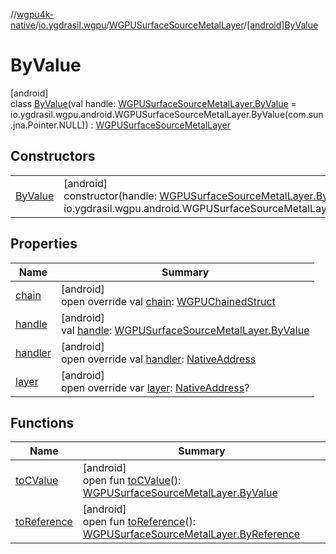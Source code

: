 //[wgpu4k-native](../../../../index.md)/[io.ygdrasil.wgpu](../../index.md)/[WGPUSurfaceSourceMetalLayer](../index.md)/[[android]ByValue](index.md)

# ByValue

[android]\
class [ByValue](index.md)(val handle: [WGPUSurfaceSourceMetalLayer.ByValue](../../../io.ygdrasil.wgpu.android/-w-g-p-u-surface-source-metal-layer/-by-value/index.md) = io.ygdrasil.wgpu.android.WGPUSurfaceSourceMetalLayer.ByValue(com.sun.jna.Pointer.NULL)) : [WGPUSurfaceSourceMetalLayer](../index.md)

## Constructors

| | |
|---|---|
| [ByValue](-by-value.md) | [android]<br>constructor(handle: [WGPUSurfaceSourceMetalLayer.ByValue](../../../io.ygdrasil.wgpu.android/-w-g-p-u-surface-source-metal-layer/-by-value/index.md) = io.ygdrasil.wgpu.android.WGPUSurfaceSourceMetalLayer.ByValue(com.sun.jna.Pointer.NULL)) |

## Properties

| Name | Summary |
|---|---|
| [chain](chain.md) | [android]<br>open override val [chain](chain.md): [WGPUChainedStruct](../../-w-g-p-u-chained-struct/index.md) |
| [handle](handle.md) | [android]<br>val [handle](handle.md): [WGPUSurfaceSourceMetalLayer.ByValue](../../../io.ygdrasil.wgpu.android/-w-g-p-u-surface-source-metal-layer/-by-value/index.md) |
| [handler](handler.md) | [android]<br>open override val [handler](handler.md): [NativeAddress](../../../ffi/-native-address/index.md) |
| [layer](layer.md) | [android]<br>open override var [layer](layer.md): [NativeAddress](../../../ffi/-native-address/index.md)? |

## Functions

| Name | Summary |
|---|---|
| [toCValue](../[android]to-c-value.md) | [android]<br>open fun [toCValue](../[android]to-c-value.md)(): [WGPUSurfaceSourceMetalLayer.ByValue](../../../io.ygdrasil.wgpu.android/-w-g-p-u-surface-source-metal-layer/-by-value/index.md) |
| [toReference](../to-reference.md) | [android]<br>open fun [toReference](../to-reference.md)(): [WGPUSurfaceSourceMetalLayer.ByReference](../../../io.ygdrasil.wgpu.android/-w-g-p-u-surface-source-metal-layer/-by-reference/index.md) |
